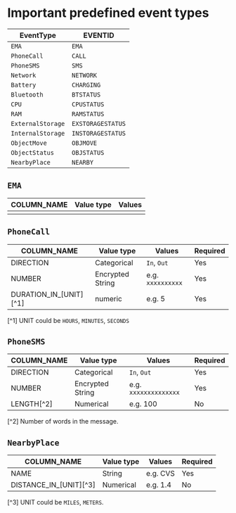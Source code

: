 # Important predefined event types

| EventType | EVENTID |
| --- | --- |
| `EMA` | `EMA` |
| `PhoneCall` | `CALL` |
| `PhoneSMS` | `SMS` |
| `Network` | `NETWORK` |
| `Battery` | `CHARGING` |
| `Bluetooth` | `BTSTATUS` |
| `CPU` | `CPUSTATUS` |
| `RAM` | `RAMSTATUS` |
| `ExternalStorage` | `EXSTORAGESTATUS` |
| `InternalStorage` | `INSTORAGESTATUS` |
| `ObjectMove` | `OBJMOVE` |
| `ObjectStatus` | `OBJSTATUS` |
| `NearbyPlace` | `NEARBY` |


## `EMA`

| COLUMN_NAME | Value type | Values |
| --- | --- | --- |
| | |

## `PhoneCall`

| COLUMN_NAME | Value type | Values | Required |
| --- | --- | --- | --- |
| DIRECTION | Categorical | `In`, `Out` | Yes |
| NUMBER | Encrypted String | e.g. `xxxxxxxxxx` | Yes |
| DURATION\_IN\_[UNIT][^1] | numeric | e.g. 5 | Yes |

[^1] UNIT could be `HOURS`, `MINUTES`, `SECONDS`

## `PhoneSMS`

| COLUMN_NAME | Value type | Values | Required |
| --- | --- | --- | --- |
| DIRECTION | Categorical | `In`, `Out` | Yes |
| NUMBER | Encrypted String | e.g. `xxxxxxxxxxxxxx` | Yes |
| LENGTH[^2] | Numerical | e.g. 100 | No |

[^2] Number of words in the message.

## `NearbyPlace`

| COLUMN_NAME | Value type | Values | Required |
| --- | --- | --- | --- |
| NAME | String | e.g. CVS | Yes |
| DISTANCE\_IN\_[UNIT][^3] | Numerical | e.g. 1.4 | No |

[^3] UNIT could be `MILES`, `METERS`.
